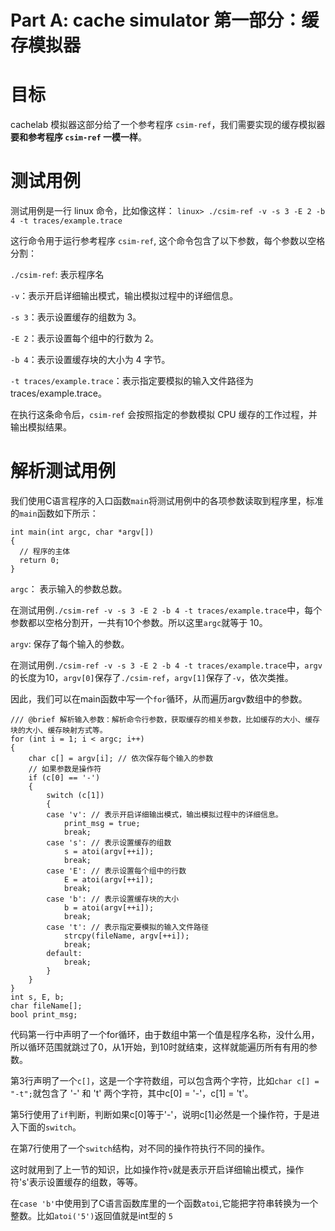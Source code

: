 # Part A: cache simulator 第一部分：缓存模拟器
# 目标
cachelab 模拟器这部分给了一个参考程序 `csim-ref`，我们需要实现的缓存模拟器**要和参考程序 `csim-ref` 一模一样**。
# 测试用例
测试用例是一行 linux 命令，比如像这样：
`linux> ./csim-ref -v -s 3 -E 2 -b 4 -t traces/example.trace`

这行命令用于运行参考程序 `csim-ref`, 这个命令包含了以下参数，每个参数以空格分割：

`./csim-ref`: 表示程序名

`-v`：表示开启详细输出模式，输出模拟过程中的详细信息。

`-s 3`：表示设置缓存的组数为 3。

`-E 2`：表示设置每个组中的行数为 2。

`-b 4`：表示设置缓存块的大小为 4 字节。

`-t traces/example.trace`：表示指定要模拟的输入文件路径为 traces/example.trace。

在执行这条命令后，`csim-ref` 会按照指定的参数模拟 CPU 缓存的工作过程，并输出模拟结果。

# 解析测试用例
我们使用C语言程序的入口函数`main`将测试用例中的各项参数读取到程序里，标准的`main`函数如下所示：
```
int main(int argc, char *argv[])
{
  // 程序的主体
  return 0;
}
```
`argc`： 表示输入的参数总数。

在测试用例`./csim-ref -v -s 3 -E 2 -b 4 -t traces/example.trace`中，每个参数都以空格分割开，一共有10个参数。所以这里`argc`就等于 10。

`argv`: 保存了每个输入的参数。

在测试用例`./csim-ref -v -s 3 -E 2 -b 4 -t traces/example.trace`中，`argv`的长度为10，`argv[0]`保存了`./csim-ref`，`argv[1]`保存了`-v`，依次类推。

因此，我们可以在main函数中写一个`for`循环，从而遍历argv数组中的参数。

```
/// @brief 解析输入参数：解析命令行参数，获取缓存的相关参数，比如缓存的大小、缓存块的大小、缓存映射方式等。
for (int i = 1; i < argc; i++)
{
    char c[] = argv[i]; // 依次保存每个输入的参数
    // 如果参数是操作符
    if (c[0] == '-')
    {
        switch (c[1])
        {
        case 'v': // 表示开启详细输出模式，输出模拟过程中的详细信息。
            print_msg = true;
            break;
        case 's': // 表示设置缓存的组数
            s = atoi(argv[++i]);
            break;
        case 'E': // 表示设置每个组中的行数
            E = atoi(argv[++i]);
            break;
        case 'b': // 表示设置缓存块的大小
            b = atoi(argv[++i]);
            break;
        case 't': // 表示指定要模拟的输入文件路径
            strcpy(fileName, argv[++i]);
            break;
        default:
            break;
        }
    }
}
int s, E, b;
char fileName[];
bool print_msg;
```
代码第一行中声明了一个for循环，由于数组中第一个值是程序名称，没什么用，所以循环范围就跳过了0，从1开始，到10时就结束，这样就能遍历所有有用的参数。

第3行声明了一个`c[]`，这是一个字符数组，可以包含两个字符，比如`char c[] = "-t";`就包含了 '-' 和 't' 两个字符，其中c[0] = '-'，c[1] = 't'。

第5行使用了`if`判断，判断如果c[0]等于'-'，说明c[1]必然是一个操作符，于是进入下面的`switch`。

在第7行使用了一个`switch`结构，对不同的操作符执行不同的操作。

这时就用到了上一节的知识，比如操作符`v`就是表示开启详细输出模式，操作符's'表示设置缓存的组数，等等。

在`case 'b'`中使用到了C语言函数库里的一个函数`atoi`,它能把字符串转换为一个整数。比如`atoi('5')`返回值就是int型的 `5`
